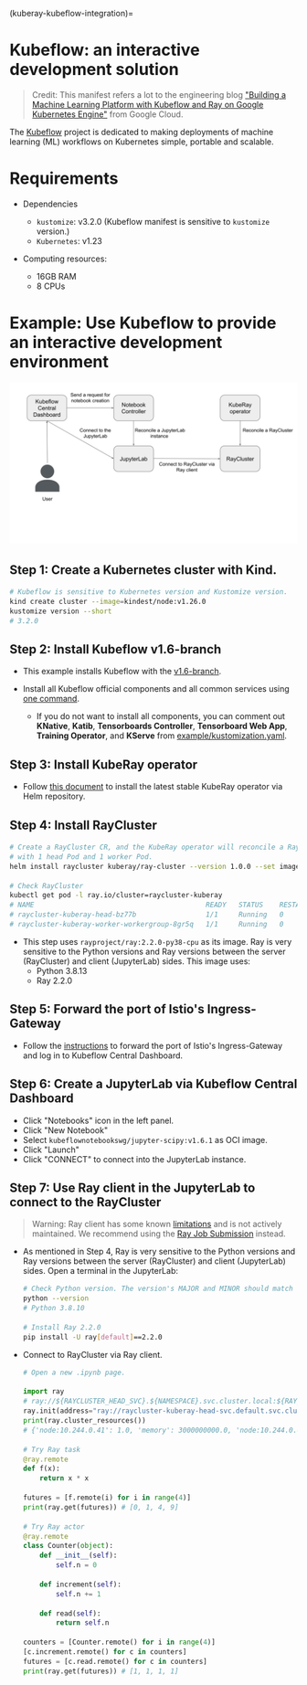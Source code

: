 (kuberay-kubeflow-integration)=

# Kubeflow: an interactive development solution

<!-- TODO(kevin85421): Update Ray versions and replace Ray client with the Ray Job Submission -->

> Credit: This manifest refers a lot to the engineering blog ["Building a Machine Learning Platform with Kubeflow and Ray on Google Kubernetes Engine"](https://cloud.google.com/blog/products/ai-machine-learning/build-a-ml-platform-with-kubeflow-and-ray-on-gke) from Google Cloud.

The [Kubeflow](https://www.kubeflow.org/) project is dedicated to making deployments of machine learning (ML) workflows on Kubernetes simple, portable and scalable.

# Requirements
* Dependencies
    * `kustomize`: v3.2.0 (Kubeflow manifest is sensitive to `kustomize` version.)
    * `Kubernetes`: v1.23

* Computing resources:
    * 16GB RAM
    * 8 CPUs

# Example: Use Kubeflow to provide an interactive development environment
![image](../images/kubeflow-architecture.svg)

## Step 1: Create a Kubernetes cluster with Kind.
```sh
# Kubeflow is sensitive to Kubernetes version and Kustomize version.
kind create cluster --image=kindest/node:v1.26.0
kustomize version --short
# 3.2.0
```

## Step 2: Install Kubeflow v1.6-branch
* This example installs Kubeflow with the [v1.6-branch](https://github.com/kubeflow/manifests/tree/v1.6-branch).

* Install all Kubeflow official components and all common services using [one command](https://github.com/kubeflow/manifests/tree/v1.6-branch#install-with-a-single-command).
    * If you do not want to install all components, you can comment out **KNative**, **Katib**, **Tensorboards Controller**, **Tensorboard Web App**, **Training Operator**, and **KServe** from [example/kustomization.yaml](https://github.com/kubeflow/manifests/blob/v1.6-branch/example/kustomization.yaml).

## Step 3: Install KubeRay operator

* Follow [this document](kuberay-operator-deploy) to install the latest stable KubeRay operator via Helm repository.

## Step 4: Install RayCluster
```sh
# Create a RayCluster CR, and the KubeRay operator will reconcile a Ray cluster
# with 1 head Pod and 1 worker Pod.
helm install raycluster kuberay/ray-cluster --version 1.0.0 --set image.tag=2.2.0-py38-cpu

# Check RayCluster
kubectl get pod -l ray.io/cluster=raycluster-kuberay
# NAME                                          READY   STATUS    RESTARTS   AGE
# raycluster-kuberay-head-bz77b                 1/1     Running   0          64s
# raycluster-kuberay-worker-workergroup-8gr5q   1/1     Running   0          63s
```

* This step uses `rayproject/ray:2.2.0-py38-cpu` as its image. Ray is very sensitive to the Python versions and Ray versions between the server (RayCluster) and client (JupyterLab) sides. This image uses:
    * Python 3.8.13
    * Ray 2.2.0

## Step 5: Forward the port of Istio's Ingress-Gateway
* Follow the [instructions](https://github.com/kubeflow/manifests/tree/v1.6-branch#port-forward) to forward the port of Istio's Ingress-Gateway and log in to Kubeflow Central Dashboard.

## Step 6: Create a JupyterLab via Kubeflow Central Dashboard
* Click "Notebooks" icon in the left panel.
* Click "New Notebook"
* Select `kubeflownotebookswg/jupyter-scipy:v1.6.1` as OCI image.
* Click "Launch"
* Click "CONNECT" to connect into the JupyterLab instance.

## Step 7: Use Ray client in the JupyterLab to connect to the RayCluster
> Warning: Ray client has some known [limitations](https://docs.ray.io/en/latest/cluster/running-applications/job-submission/ray-client.html#things-to-know) and is not actively maintained. We recommend using the [Ray Job Submission](https://docs.ray.io/en/latest/cluster/running-applications/job-submission/) instead.

* As mentioned in Step 4, Ray is very sensitive to the Python versions and Ray versions between the server (RayCluster) and client (JupyterLab) sides. Open a terminal in the JupyterLab:
    ```sh
    # Check Python version. The version's MAJOR and MINOR should match with RayCluster (i.e. Python 3.8)
    python --version 
    # Python 3.8.10
    
    # Install Ray 2.2.0
    pip install -U ray[default]==2.2.0
    ```
* Connect to RayCluster via Ray client.
    ```python
    # Open a new .ipynb page.

    import ray
    # ray://${RAYCLUSTER_HEAD_SVC}.${NAMESPACE}.svc.cluster.local:${RAY_CLIENT_PORT}
    ray.init(address="ray://raycluster-kuberay-head-svc.default.svc.cluster.local:10001")
    print(ray.cluster_resources())
    # {'node:10.244.0.41': 1.0, 'memory': 3000000000.0, 'node:10.244.0.40': 1.0, 'object_store_memory': 805386239.0, 'CPU': 2.0}

    # Try Ray task
    @ray.remote
    def f(x):
        return x * x

    futures = [f.remote(i) for i in range(4)]
    print(ray.get(futures)) # [0, 1, 4, 9]

    # Try Ray actor
    @ray.remote
    class Counter(object):
        def __init__(self):
            self.n = 0

        def increment(self):
            self.n += 1

        def read(self):
            return self.n

    counters = [Counter.remote() for i in range(4)]
    [c.increment.remote() for c in counters]
    futures = [c.read.remote() for c in counters]
    print(ray.get(futures)) # [1, 1, 1, 1]
    ```
